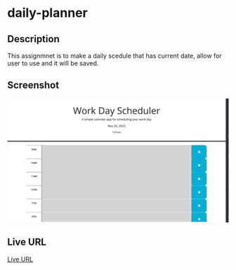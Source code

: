 # daily-planner

## Description
This assignmnet is to make a daily scedule that has current date, allow for user to use and it will be saved.

## Screenshot
![Screenshot of Code Quiz](./screenshot/screenshot.png)


## Live URL
[Live URL]( https://sirysiu.github.io/daily-planner/)